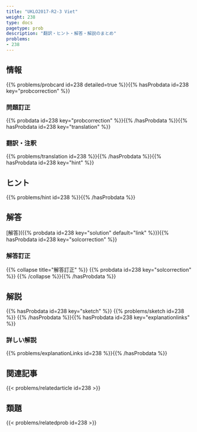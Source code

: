 ```yaml
---
title: "UKLO2017-R2-3 Viet"
weight: 238
type: docs
pagetype: prob
description: "翻訳・ヒント・解答・解説のまとめ"
problems: 
- 238
---
```


## 情報

{{% problems/probcard id=238 detailed=true %}}{{% hasProbdata id=238 key="probcorrection" %}}

### 問題訂正

{{% probdata id=238 key="probcorrection" %}}{{% /hasProbdata %}}{{% hasProbdata id=238 key="translation" %}}

### 翻訳・注釈

{{% problems/translation id=238 %}}{{% /hasProbdata %}}{{% hasProbdata id=238 key="hint" %}}

## ヒント

{{% problems/hint id=238 %}}{{% /hasProbdata %}}

## 解答

[解答]({{% probdata id=238 key="solution" default="link" %}}){{% hasProbdata id=238 key="solcorrection" %}}

### 解答訂正

{{% collapse title="解答訂正" %}}
{{% probdata id=238 key="solcorrection" %}}
{{% /collapse %}}{{% /hasProbdata %}}

## 解説

{{% hasProbdata id=238 key="sketch" %}}
{{% problems/sketch id=238 %}}
{{% /hasProbdata %}}{{% hasProbdata id=238 key="explanationlinks" %}}

### 詳しい解説

{{% problems/explanationLinks id=238 %}}{{% /hasProbdata %}}

## 関連記事

{{< problems/relatedarticle id=238 >}}

## 類題

{{< problems/relatedprob id=238 >}}
